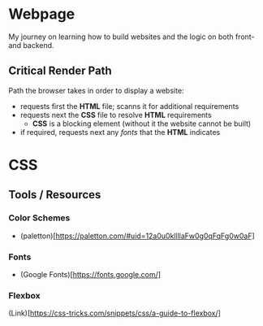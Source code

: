 # Webpage

My journey on learning how to build websites and the logic on both front- and backend.

## Critical Render Path

Path the browser takes in order to display a website:

- requests first the **HTML** file; scanns it for additional requirements
- requests next the **CSS** file to resolve **HTML** requirements
  - **CSS** is a blocking element (without it the website cannot be built)
- if required, requests next any _fonts_ that the **HTML** indicates

# CSS

## Tools / Resources

### Color Schemes

- (paletton)[https://paletton.com/#uid=12a0u0kllllaFw0g0qFqFg0w0aF]

### Fonts

- (Google Fonts)[https://fonts.google.com/]

### Flexbox

(Link)[https://css-tricks.com/snippets/css/a-guide-to-flexbox/]
